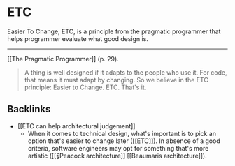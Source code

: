 # ETC
Easier To Change, ETC, is a principle from the pragmatic programmer that helps programmer evaluate what good design is.

- - -
[[The Pragmatic Programmer]] (p. 29).
> A thing is well designed if it adapts to the people who use it. For code, that means it must adapt by changing. So we believe in the ETC principle: Easier to Change. ETC. That's it.

## Backlinks
* [[ETC can help architectural judgement]]
	* When it comes to technical design, what's important is to pick an option that's easier to change later ([[ETC]]). In absence of a good criteria, software engineers may opt for something that's more artistic ([[§Peacock architecture]] [[Beaumaris architecture]]).

<!-- #evergreen -->

<!-- {BearID:53E3BD0B-6DF9-4CA8-9FBD-7F5A137FFCE0-91861-0000123441BB86E6} -->
